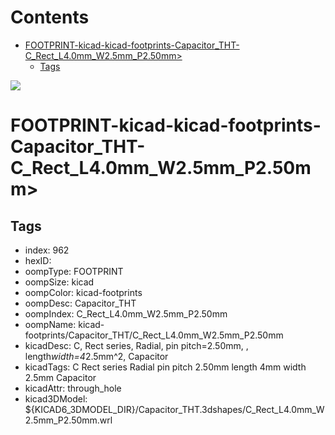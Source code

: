 



Contents
========

* [FOOTPRINT-kicad-kicad-footprints-Capacitor_THT-C_Rect_L4.0mm_W2.5mm_P2.50mm>](#footprint-kicad-kicad-footprints-capacitor_tht-c_rect_l40mm_w25mm_p250mm)
	* [Tags](#tags)
  
![][im]
# FOOTPRINT-kicad-kicad-footprints-Capacitor_THT-C_Rect_L4.0mm_W2.5mm_P2.50mm>

## Tags

- index: 962
- hexID: 
- oompType: FOOTPRINT
- oompSize: kicad
- oompColor: kicad-footprints
- oompDesc: Capacitor_THT
- oompIndex: C_Rect_L4.0mm_W2.5mm_P2.50mm
- oompName: kicad-footprints/Capacitor_THT/C_Rect_L4.0mm_W2.5mm_P2.50mm
- kicadDesc: C, Rect series, Radial, pin pitch=2.50mm, , length*width=4*2.5mm^2, Capacitor
- kicadTags: C Rect series Radial pin pitch 2.50mm  length 4mm width 2.5mm Capacitor
- kicadAttr: through_hole
- kicad3DModel: ${KICAD6_3DMODEL_DIR}/Capacitor_THT.3dshapes/C_Rect_L4.0mm_W2.5mm_P2.50mm.wrl



[im]: image.png

